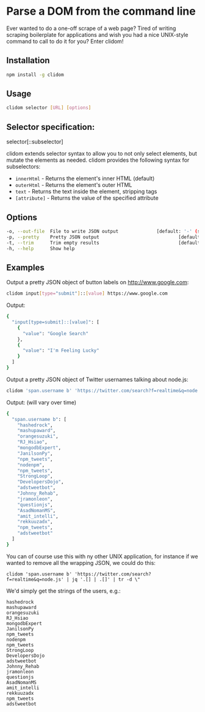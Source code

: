 # Parse a DOM from the command line

Ever wanted to do a one-off scrape of a web page? Tired of writing scraping
boilerplate for applications and wish you had a nice UNIX-style command to call
to do it for you? Enter clidom!

## Installation

```bash
npm install -g clidom
```

## Usage

```bash
clidom selector [URL] [options]
```

## Selector specification:

selector[::subselector]

clidom extends selector syntax to allow you to not only select elements, but
mutate the elements as needed. clidom provides the following syntax for
subselectors:

- `innerHtml` - Returns the element's inner HTML (default)
- `outerHtml` - Returns the element's outer HTML
- `text` - Returns the text inside the element, stripping tags
- `[attribute]` - Returns the value of the specified attribute

## Options

```bash
-o, --out-file  File to write JSON output              [default: '-' (stdout)]
-p, --pretty    Pretty JSON output                             [default: true]
-t, --trim      Trim empty results                             [default: true]
-h, --help      Show help
```

## Examples

Output a pretty JSON object of button labels on http://www.google.com:

```bash
clidom input[type="submit"]::[value] https://www.google.com
```

Output:

```bash
{
  "input[type=submit]::[value]": [
    {
      "value": "Google Search"
    },
    {
      "value": "I'm Feeling Lucky"
    }
  ]
}
```

Output a pretty JSON object of Twitter usernames talking about node.js:

```bash
clidom 'span.username b' 'https://twitter.com/search?f=realtime&q=node.js'
```

Output: (will vary over time)

```bash
{
  "span.username b": [
    "hashedrock",
    "mashupaward",
    "orangesuzuki",
    "RJ_Hsiao",
    "mongodbExpert",
    "JanilsonPy",
    "npm_tweets",
    "nodenpm",
    "npm_tweets",
    "StrongLoop",
    "DevelopersDojo",
    "adstweetbot",
    "Johnny_Rehab",
    "jramonleon",
    "questionjs",
    "AsadNomanMS",
    "amit_intelli",
    "rekkuuzadx",
    "npm_tweets",
    "adstweetbot"
  ]
}
```

You can of course use this with ny other UNIX application, for instance if we
wanted to remove all the wrapping JSON, we could do this:

```
clidom 'span.username b' 'https://twitter.com/search?f=realtime&q=node.js' | jq '.[] | .[]' | tr -d \"
```

We'd simply get the strings of the users, e.g.:

```
hashedrock
mashupaward
orangesuzuki
RJ_Hsiao
mongodbExpert
JanilsonPy
npm_tweets
nodenpm
npm_tweets
StrongLoop
DevelopersDojo
adstweetbot
Johnny_Rehab
jramonleon
questionjs
AsadNomanMS
amit_intelli
rekkuuzadx
npm_tweets
adstweetbot
```
